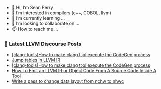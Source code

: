 - 👋 Hi, I’m Sean Perry
- 👀 I’m interested in compilers (c++, COBOL, llvm)
- 🌱 I’m currently learning ...
- 💞️ I’m looking to collaborate on ...
- 📫 How to reach me ...

<!---
s66perry/s66perry is a ✨ special ✨ repository because its `README.md` (this file) appears on your GitHub profile.
You can click the Preview link to take a look at your changes.
--->
### 📕 Latest LLVM Discourse Posts

<!-- DISCOURSE-LLVM:START -->
- [[clang-tools]How to make clang tool execute the CodeGen process](https://discourse.llvm.org/t/clang-tools-how-to-make-clang-tool-execute-the-codegen-process/64727#post_4)
- [Jump tables in LLVM IR](https://discourse.llvm.org/t/jump-tables-in-llvm-ir/64742#post_1)
- [[clang-tools]How to make clang tool execute the CodeGen process](https://discourse.llvm.org/t/clang-tools-how-to-make-clang-tool-execute-the-codegen-process/64727#post_3)
- [How To Emit an LLVM IR or Object Code From A Source Code Inside A Tool](https://discourse.llvm.org/t/how-to-emit-an-llvm-ir-or-object-code-from-a-source-code-inside-a-tool/58357#post_5)
- [Write a pass to change data layout from nchw to nhwc](https://discourse.llvm.org/t/write-a-pass-to-change-data-layout-from-nchw-to-nhwc/64704#post_5)
<!-- DISCOURSE-LLVM:END -->
